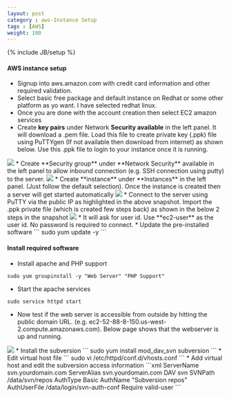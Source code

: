 ```yaml
---
layout: post
category : aws-Instance Setup
tags : [AWS]
weight: 100
---
```

{% include JB/setup %}

#### AWS instance setup


* Signup into aws.amazon.com with credit card information and other required validation.
* Select basic free package and default instance on Redhat or some other platform as yo want. I have selected redhat linux.
* Once you are done with the account creation then select EC2 amazon services
* Create **key pairs** under Network **Security available** in the left panel. It will download a .pem file. Load this file to create private key (.ppk) file using PuTTYgen (If not available then download from internet) as shown below. Use this .ppk file to login to your instance once it is running.
<img src="https://cloud.githubusercontent.com/assets/11231867/9565907/9c84bfda-4f09-11e5-888c-d1a652484eb8.PNG"/>
* Create **Security group** under **Network Security** available in the left panel to allow inbound connection (e.g. SSH connection using putty) to the server.
<img src="https://cloud.githubusercontent.com/assets/11231867/9568365/0b9528a0-4f65-11e5-847b-670dca610433.PNG"/>
* Create **instance** under **Instances** in the left panel. (Just follow the default selection). Once the instance is created then a server will get started automatically
<img src="https://cloud.githubusercontent.com/assets/11231867/9568348/a8c840f4-4f64-11e5-9fe2-2b4b3c8d57f3.PNG"/>
* Connect to the server using PuTTY via the public IP as highlighted in the above snapshot. Import the .ppk private file (which is created few steps back) as shown in the below 2 steps in the snapshot
<img src="https://cloud.githubusercontent.com/assets/11231867/9568445/b3d6dc24-4f66-11e5-9d35-d25c32eac5d0.png"/>
* It will ask for user id. Use **ec2-user** as the user id. No password is required to connect.
* Update the pre-installed software
```
sudo yum update -y
```

#### Install required software


* Install apache and PHP support
```
sudo yum groupinstall -y "Web Server" "PHP Support"
```
* Start the apache services
```
sudo service httpd start
```
* Now test if the web server is accessible from outside by hitting the public domain URL. (e.g. ec2-52-88-8-150.us-west-2.compute.amazonaws.com). Below page shows that the webserver is up and running.
<img src="https://cloud.githubusercontent.com/assets/11231867/9568500/fe2bb34c-4f68-11e5-845d-6ecd476b999e.PNG"/>
* Install the subversion
```
sudo yum install mod_dav_svn subversion
```
* Edit virtual host file
```
sudo vi /etc/httpd/conf.d/vhosts.conf
```
* Add virtual host and edit the subversion access information
```xml
<VirtualHost *:80>
        ServerName svn.yourdomain.com
        ServerAlias svn.yourdomain.com
        <Location "/" >
            DAV svn
            SVNPath /data/svn/repos
            AuthType Basic
            AuthName "Subversion repos"
            AuthUserFile /data/login/svn-auth-conf
            Require valid-user
       </Location>
</VirtualHost>
```

